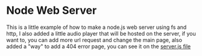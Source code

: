 # Node Web Server

This is a little example of how to make a node.js web server using fs and http, I also added a little audio player that will be hosted on the server, if you want to, you can add more url request and change the main page, also added a "way" to add a 404 error page, you can see it on the [server.js file]()